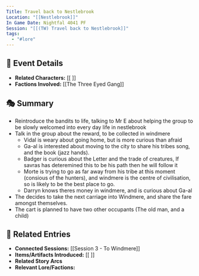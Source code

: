 ```yaml
---
Title: Travel back to Nestlebrook
Location: "[[Nestlebrook]]"
In Game Date: Nightfal 4041 PF
Session: "[[(TW) Travel back to Nestlebrook]]"
tags:
  - "#lore"
---
```


## 📆 Event Details
- **Related Characters:** [[ ]]  
- **Factions Involved:** [[The Three Eyed Gang]]    

## 🎭 Summary
- Reintroduce the bandits to life, talking to Mr E about helping the group to be slowly welcomed into every day life in nestlebrook
- Talk in the group about the reward, to be collected in windmere
	- Vidal is weary about going home, but is more curious than afraid
	- Ga-al is interested about moving to the city to share his tribes song, and the book (jazz hands).
	- Badger is curious about the Letter and the trade of creatures, If savras has deteremined this to be his path then he will follow it
	- Morte is trying to go as far away from his tribe at this moment (consious of the hunters), and windmere is the centre of civilisation, so is likely to be the best place to go.
	- Darryn knows theres money in windmere, and is curious about Ga-al
- The decides to take the next carriage into Windmere, and share the fare amongst themselves.
- The cart is planned to have two other occupants (The old man, and a child)


## 🔗 Related Entries
- **Connected Sessions:** [[Session 3 - To Windmere]]  
- **Items/Artifacts Introduced:** [[ ]]  
- **Related Story Arcs**
- **Relevant Lore/Factions:** 
